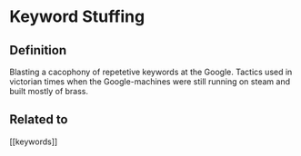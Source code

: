 # Keyword Stuffing

## Definition
Blasting a cacophony of repetetive keywords at the Google.
Tactics used in victorian times when the Google-machines were still running on steam and built mostly of brass.

## Related to
[[keywords]]
